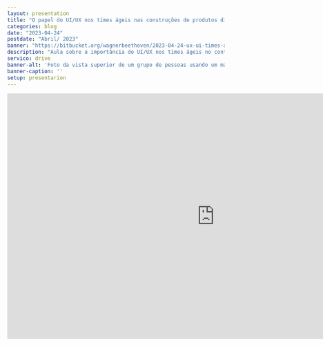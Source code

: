 ```yaml
---
layout: presentation
title: "O papel do UI/UX nos times ágeis nas construções de produtos digitais" 
categories: blog
date: "2023-04-24"
postdate: "Abril/ 2023"
banner: "https://bitbucket.org/wagnerbeethoven/2023-04-24-ux-ui-times-ageis/raw/cecdceda6bc371422d12182860855ed3cb16946b/pexels-photo-3182773.jpg"
description: "Aula sobre a importância do UI/UX nos times ágeis no contexto de das construções de aplicações digitais ministrada para os alunos do 1º período do curso de Sistema da Informação da Uninassau"
servico: drive
banner-alt: 'Foto da vista superior de um grupo de pessoas usando um macbook durante uma discussão'
banner-caption: ''
setup: presentarion
---
```


<iframe src="https://docs.google.com/presentation/d/e/2PACX-1vT58Eo2ihR77AozVBDO3-Q2cUiwf4DebpaOWpntJaFFJLzqg-66dmbBdN085xdy_7T5cyLqahOMSjik/embed?start=false&loop=true&delayms=3000" frameborder="0" width="960" height="569" allowfullscreen="true" mozallowfullscreen="true" webkitallowfullscreen="true"></iframe>